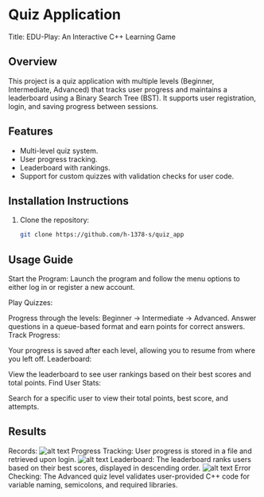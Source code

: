 # Quiz Application
   Title: EDU-Play: An Interactive C++ Learning Game

## Overview
This project is a quiz application with multiple levels (Beginner, Intermediate, Advanced) that tracks user progress and maintains a leaderboard using a Binary Search Tree (BST). It supports user registration, login, and saving progress between sessions.

## Features
- Multi-level quiz system.
- User progress tracking.
- Leaderboard with rankings.
- Support for custom quizzes with validation checks for user code.

## Installation Instructions
1. Clone the repository:
   ```bash
   git clone https://github.com/h-1378-s/quiz_app

## Usage Guide
Start the Program:
Launch the program and follow the menu options to either log in or register a new account.

Play Quizzes:

Progress through the levels: Beginner → Intermediate → Advanced.
Answer questions in a queue-based format and earn points for correct answers.
Track Progress:

Your progress is saved after each level, allowing you to resume from where you left off.
Leaderboard:

View the leaderboard to see user rankings based on their best scores and total points.
Find User Stats:

Search for a specific user to view their total points, best score, and attempts.

## Results

Records:
![alt text](image-1.png)
Progress Tracking: User progress is stored in a file and retrieved upon login.
![alt text](image-2.png)
Leaderboard: The leaderboard ranks users based on their best scores, displayed in descending order.
![alt text](image.png)
Error Checking: The Advanced quiz level validates user-provided C++ code for variable naming, semicolons, and required libraries.

